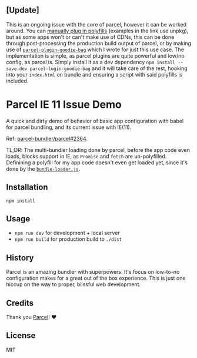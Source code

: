 ## [Update]

This is an ongoing issue with the core of parcel, however it can be worked around. You can [manually plug in polyfills](https://github.com/parcel-bundler/parcel/issues/2364#issuecomment-445808271) (examples in the link use unpkg), but as some apps won't or can't make use of CDNs, this can be done through post-processing the production build output of parcel, or by making use of [`parcel-plugin-goodie-bag`](https://github.com/edm00se/parcel-plugin-goodie-bag) which I wrote for just this use case. The implementation is simple, as parcel plugins are quite powerful and low/no config, as parcel is. Simply install it as a dev dependency `npm install --save-dev parcel-lugin-goodie-bag` and it will take care of the rest, hooking into your `index.html` on bundle and ensuring a script with said polyfills is included.

# Parcel IE 11 Issue Demo

A quick and dirty demo of behavior of basic app configuration with babel for parcel bundling, and its current issue with IE(11).

Ref: [parcel-bundler/parcel#2364](https://github.com/parcel-bundler/parcel/issues/2364).

TL;DR: The multi-bundler loading done by parcel, before the app code even loads, blocks support in IE, as `Promise` and `fetch` are un-polyfilled. Definining a polyfill for my app code doesn't even get loaded yet, since it's done by the [`bundle-loader.js`](https://github.com/parcel-bundler/parcel/blob/3042224b8caeb5b195fe64db399be24d3b7ad7cc/packages/core/parcel-bundler/src/builtins/bundle-loader.js#L27-L29).

## Installation

`npm install`

## Usage

- `npm run dev` for development + local server
- `npm run build` for production build to `./dist`

## History

Parcel is an amazing bundler with superpowers. It's focus on low-to-no configuration makes for a great out of the box experience. This is just one hiccup on the way to proper, blissful web development.

## Credits

Thank you [Parcel](https://parceljs.org/)! ❤

## License

MIT
